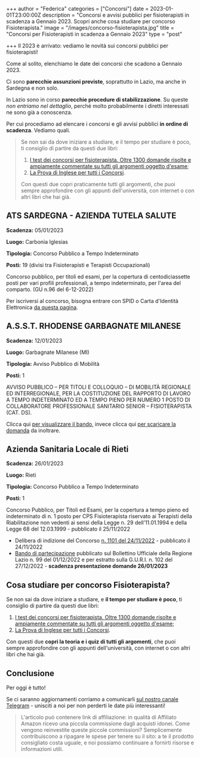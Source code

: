 +++
author = "Federica"
categories = ["Concorsi"]
date = 2023-01-01T23:00:00Z
description = "Concorsi e avvisi pubblici per fisioterapisti in scadenza a Gennaio 2023. Scopri anche cosa studiare per concorso Fisioterapista."
image = "/images/concorso-fisioterapista.jpg"
title = "Concorsi per Fisioterapisti in scadenza a Gennaio 2023"
type = "post"

+++
Il 2023 è arrivato: vediamo le novità sui concorsi pubblici per fisioterapisti!

Come al solito, elenchiamo le date dei concorsi che scadono a Gennaio 2023.

Ci sono **parecchie assunzioni previste**, soprattutto in Lazio, ma anche in Sardegna e non solo.

In Lazio sono in corso **parecchie procedure di stabilizzazione**. Su queste _non entriamo nel dettaglio_, perché molto probabilmente i diretti interessati ne sono già a conoscenza.

Per cui procediamo ad elencare i concorsi e gli avvisi pubblici **in ordine di scadenza**. Vediamo quali.

> Se non sai da dove iniziare a studiare, e il tempo per studiare è poco, ti consiglio di partire da questi due libri:
>
> 1. [I test dei concorsi per fisioterapista. Oltre 1300 domande risolte e ampiamente commentate su tutti gli argomenti oggetto d'esame](https://amzn.to/3WC4uhm "I test dei concorsi per fisioterapista. Oltre 1300 domande risolte e ampiamente commentate su tutti gli argomenti oggetto d'esame | Amazon.it");
> 2. [La Prova di Inglese per tutti i Concorsi](https://amzn.to/3WXhX35 "La Prova di Inglese per tutti i Concorsi | Amazon.it").
>
> Con questi due copri praticamente tutti gli argomenti, che puoi sempre approfondire con gli appunti dell'università, con internet o con altri libri che hai già.

## ATS SARDEGNA - AZIENDA TUTELA SALUTE

**Scadenza:** 05/01/2023

**Luogo:** Carbonia Iglesias

**Tipologia:** Concorso Pubblico a Tempo Indeterminato

**Posti:** 19 (divisi tra Fisioterapisti e Terapisti Occupazionali)

Concorso pubblico, per titoli ed esami, per la copertura di centodiciassette posti per vari profili professionali, a tempo indeterminato, per l'area del comparto. (GU n.96 del 6-12-2022)

Per iscriversi al concorso, bisogna entrare con SPID o Carta d'Identità Elettronica [da questa pagina](https://ares-sardegna.iscrizioneconcorsi.it/login.aspx "ARES Sardegna").

## A.S.S.T. RHODENSE GARBAGNATE MILANESE

**Scadenza:** 12/01/2023

**Luogo:** Garbagnate Milanese (MI)

**Tipologia:** Avviso Pubblico di Mobilità

**Posti:** 1

AVVISO PUBBLICO – PER TITOLI E COLLOQUIO – DI MOBILITÀ REGIONALE ED INTERREGIONALE, PER LA COSTITUZIONE DEL RAPPORTO DI LAVORO A TEMPO INDETERMINATO ED A TEMPO PIENO PER NUMERO 1 POSTO DI COLLABORATORE PROFESSIONALE SANITARIO SENIOR – FISIOTERAPISTA (CAT. DS).

Clicca qui [per visualizzare il bando](https://www.asst-rhodense.it/inew/ASST/concorsi/2022/13-12-2022/FISIOTERAPISTA/bando-fisioterapista-ds.pdf "ASST Mobilità Bando"), invece clicca qui [per scaricare la domanda](https://www.asst-rhodense.it/inew/ASST/concorsi/2022/13-12-2022/FISIOTERAPISTA/facsimile-fisioterapista-ds.docx "Domanda ASST Mobilità") da inoltrare.

## Azienda Sanitaria Locale di Rieti

**Scadenza:** 26/01/2023

**Luogo:** Rieti

**Tipologia:** Concorso Pubblico a Tempo Indeterminato

**Posti:** 1

Concorso Pubblico, per Titoli ed Esami, per la copertura a tempo pieno ed indeterminato di n. 1 posto per CPS Fisioterapista riservato ai Terapisti della Riabilitazione non vedenti ai sensi della Legge n. 29 dell’11.01.1994 e della Legge 68 del 12.03.1999 - pubblicato il 25/11/2022

* Delibera di indizione del Concorso [n. 1101 del 24/11/2022](https://www.asl.rieti.it/fileadmin/Concorsi_ed_Avvisi/Concorsi/FISIOTERAPISTA_NON_VEDENTE/2022_1101.PDF) - pubblicato il 24/11/2022
* [Bando di partecipazione](https://www.asl.rieti.it/fileadmin/Concorsi_ed_Avvisi/Concorsi/FISIOTERAPISTA_NON_VEDENTE/2022_BUR-2022-99-0.pdf) pubblicato sul Bollettino Ufficiale della Regione Lazio n. 99 del 01/12/2022 e per estratto sulla G.U.R.I. n. 102 del 27/12/2022 - **scadenza presentazione domande 26/01/2023**

## Cosa studiare per concorso Fisioterapista?

Se non sai da dove iniziare a studiare, e **il tempo per studiare è poco**, ti consiglio di partire da questi due libri:

1. [I test dei concorsi per fisioterapista. Oltre 1300 domande risolte e ampiamente commentate su tutti gli argomenti oggetto d'esame](https://amzn.to/3WC4uhm "I test dei concorsi per fisioterapista. Oltre 1300 domande risolte e ampiamente commentate su tutti gli argomenti oggetto d'esame | Amazon.it");
2. [La Prova di Inglese per tutti i Concorsi](https://amzn.to/3WXhX35 "La Prova di Inglese per tutti i Concorsi | Amazon.it").

Con questi due **copri la teoria e i quiz di tutti gli argomenti**, che puoi sempre approfondire con gli appunti dell'università, con internet o con altri libri che hai già.

## Conclusione

Per oggi è tutto!

Se ci saranno aggiornamenti corriamo a comunicarli [sul nostro canale Telegram](https://t.me/fisioterapisti_official "Fisioterapisti") - unisciti a noi per non perderti le date più interessanti!

> L'articolo può contenere link di affiliazione: in qualità di Affiliato Amazon ricevo una piccola commissione dagli acquisti idonei. Come vengono reinvestite queste piccole commissioni? Semplicemente contribuiscono a ripagare le spese per tenere su il sito: a te il prodotto consigliato costa uguale, e noi possiamo continuare a fornirti risorse e informazioni utili.